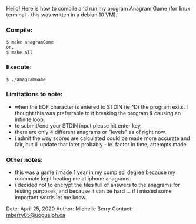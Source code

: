 Hello! Here is how to compile and run my program Anagram Game (for linux terminal - this was written in a debian 10 VM). 

### Compile:
	$ make anagramGame
	or, 
	$ make all

### Execute:
	$ ./anagramGame


### Limitations to note: 
- when the EOF character is entered to STDIN (ie ^D) the program exits. I thought this was preferrable to it breaking the program & causing an infinite loop.
- to submit/end your STDIN input please hit enter key. 
- there are only 4 different anagrams or "levels" as of right now.
- i admit the way scores are calculated could be made more accurate and fair, but ill update that later probably - ie. factor in time, attempts made 

### Other notes:
- this was a game i made 1 year in my comp sci degree because my roommate kept beating me at iphone anagrams.
- i decided not to encrypt the files full of answers to the anagrams for testing purposes, and because it can be hard ... if i missed some important words let me know. 

Date: April 25, 2020
Author: Michelle Berry 
Contact: mberry05@uoguelph.ca 

